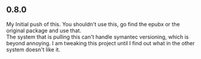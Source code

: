 ## 0.8.0

My Initial push of this.  You shouldn't use this, go find the epubx or the original package and use that.  
The system that is pulling this can't handle symantec versioning, which is beyond annoying.  I am tweaking
this project until I find out what in the other system doesn't like it.